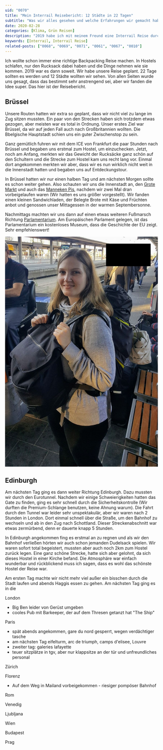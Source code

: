 ```yaml
---
uid: "0070"
title: "Mein Interrail Reisebericht: 12 Städte in 22 Tagen"
subtitle: "Was wir alles gesehen und welche Erfahrungen wir gemacht haben"
date: 2020-02-28
categories: [Klima, Grün Reisen]
description: "2019 habe ich mit meinem Freund eine Interrail Reise durch Europa gemacht. Wir waren 22 Tage unterwegs und haben 12 Städte gesehen. Ein Reisebericht."
keywords: [Interrail, Interrail Reise]
related-posts: ["0068", "0069", "0071", "0061", "0067", "0010"]
---
```

Ich wollte schon immer eine richtige Backpacking Reise machen. In Hostels schlafen, nur den Rucksack dabei haben und die Dinge nehmen wie sie kommen. 2019 war es dann soweit. Wir habe unsere Reise geplant. 22 Tage sollten es werden und 12 Städte wollten wir sehen. Von allen Seiten wurde uns gesagt, dass das bestimmt sehr anstrengend sei, aber wir fanden die Idee super. Das hier ist der Reisebericht.

## Brüssel
Unsere Routen hatten wir extra so geplant, dass wir nicht viel zu lange im Zug sitzen mussten. Ein paar von den Strecken haben sich trotzdem etwas gezogen, aber meisten war es total in Ordnung. Unser erstes Ziel war Brüssel, da wir auf jeden Fall auch nach Großbritannien wollten. Die Bbelgische Hauptstadt schien uns ein guter Zwischenstop zu sein.

Ganz gemütlich fuhren wir mit dem ICE von Frankfurt die paar Stunden nach Brüssel und begaben uns erstmal zum Hostel, um einzuchecken. Jetzt, noch am Anfang, merkten wir das Gewicht der Rucksäcke ganz schön auf den Schultern und die Strecke zum Hostel kam uns recht lang vor. Einmal dort angekommen merkten wir aber, dass wir es nun wirklich nicht weit in die Innenstadt hatten und begaben uns auf Entdeckungstour.

In Brüssel hatten wir nur einen halben Tag und am nächsten Morgen sollte es schon weiter gehen. Also schauten wir uns die Innenstadt an, den [Grote Markt](https://de.wikipedia.org/wiki/Grand-Place/Grote_Markt) und auch das [Manneken Pis](https://de.wikipedia.org/wiki/Manneken_Pis), nachdem wir zwei Mal dran vorbeigelaufen waren (Wir hatten es uns größer vorgestellt). Wir fanden einen kleinen Sandwichladen, der Belegte Brote mit Käse und Früchten anbot und genossen unser Mittagessen in der warmen Septembersonne.

Nachmittags machten wir uns dann auf einen etwas weiteren Fußmarsch Richtung [Parlamentarium](https://www.europarl.europa.eu/visiting/de/visitor-offer/brussels/parlamentarium). Am Europäischen Parlament gelegen, ist das Parlamentarium ein kostenloses Museum, dass die Geschichte der EU zeigt. Sehr empfehlenswert!

![Ich am Frankurter Hauptbahnhof am Tag der Abreise, bepackt mit zwei Rucksäcken](/assets/inpost-images/2020/2020-02-28-abreisetag.jpg)

## Edinburgh
Am nächsten Tag ging es dann weiter Richtung Edinburgh. Dazu mussten wir durch den Eurotunnel. Nachdem wir einige Schweierigkeiten hatten das Gate zu finden, ging es sehr schnell durch die Sicherheitskontrolle (Wir durften die Premium-Schlange benutzen, keine Ahnung warum). Die Fahrt durch den Tunnel war leider sehr unspektakulär, aber wir waren nach 2 Stunden in London. Dort einmal schnell über die Straße, um den Bahnhof zu wechseln und ab in den Zug nach Schottland. Dieser Streckenabschnitt war etwas zermürbend, denn er dauerte knapp 5 Stunden.

In Edinburgh angekommen fing es erstmal an zu regnen und als wir den Bahnhof verließen hörten wir auch schon jemanden Dudelsack spielen. Wir waren sofort total begeistert, mussten aber auch noch 2km zum Hostel zurück legen. Eine ganz schöne Strecke, hatte sich aber gelohnt, da sich dieses Hostel in einer Kirche befand. Die Atmosphäre war einfach wunderbar und rückblickend muss ich sagen, dass es wohl das schönste Hostel der Reise war.

Am ersten Tag machte wir nicht mehr viel außer ein bisschen durch die Stadt laufen und abends Haggis essen zu gehen. Am nächsten Tag ging es in die

London
- Big Ben leider von Gerüst umgeben
- cooles Pub mit Barkeeper, der auf dem Thresen getanzt hat "The Ship"

Paris
- spät abends angekommen, gare du nord gesperrt, wegen verdächtiger tasche
- am nächsten Tag eifelturm, arc de triumph, camps d'elisee, Louvre
- zweiter tag: galeries lafayette
- teuer sitzplätze in tgv, aber nur klappsitze an der tür und unfreundliches personal

Zürich

Florenz
- Auf dem Weg in Mailand vorbeigekommen - riesiger pompöser Bahnhof

Rom

Venedig

Ljubljana

Wien

Budapest

Prag
